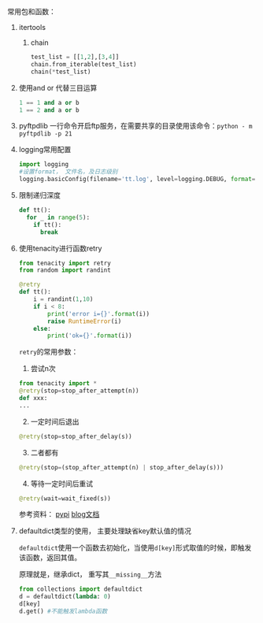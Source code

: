 常用包和函数：

1. itertools

    1. chain
        ```python
        test_list = [[1,2],[3,4]]
        chain.from_iterable(test_list)
        chain(*test_list)
        ```
2. 使用and or 代替三目运算
    ```python
    1 == 1 and a or b
    1 == 2 and a or b
    ```
3. pyftpdlib
    一行命令开启ftp服务，在需要共享的目录使用该命令：`python - m pyftpdlib -p 21`

4. logging常用配置
    ```python
    import logging
    #设置format， 文件名，及日志级别
    logging.basicConfig(filename='tt.log', level=logging.DEBUG, format='[%(asctime)s] %(filename)s : %(levelname)s  %(message)s')
    ```
5. 限制递归深度
    ```python
    def tt():
      for _ in range(5):
        if tt():
          break
    ```
6. 使用tenacity进行函数retry
    ```python
    from tenacity import retry
    from random import randint

    @retry
    def tt():
        i = randint(1,10)
        if i < 8:
            print('error i={}'.format(i))
            raise RuntimeError(i)
        else:
            print('ok={}'.format(i))
    ```

    `retry`的常用参数：
    1. 尝试n次
      ```python
      from tenacity import *
      @retry(stop=stop_after_attempt(n))
      def xxx:
      ...
      ```
    2. 一定时间后退出
      ```python
      @retry(stop=stop_after_delay(s))
      ```
    3. 二者都有
      ```python
      @retry(stop=(stop_after_attempt(n) | stop_after_delay(s)))
      ```
    4. 等待一定时间后重试
      ```python
      @retry(wait=wait_fixed(s))
      ```
    参考资料：
    [pypi](https://pypi.python.org/pypi/tenacity)
    [blog文档](https://kingname.info/2017/06/18/easy-retry/)

7. defaultdict类型的使用， 主要处理缺省key默认值的情况

    `defaultdict`使用一个函数去初始化，当使用`d[key]`形式取值的时候，即触发该函数，返回其值。

    原理就是，继承dict， 重写其`__missing__`方法

    ```python
    from collections import defaultdict
    d = defaultdict(lambda: 0)
    d[key]
    d.get() #不能触发lambda函数
    ```
